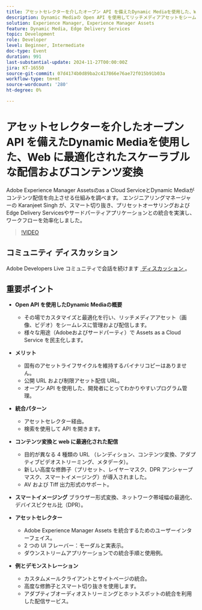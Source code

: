 ```yaml
---
title: アセットセレクターを介したオープン API を備えたDynamic Mediaを使用した、Web に最適化されたスケーラブルな配信およびコンテンツ変換
description: Dynamic Mediaの Open API を使用してリッチメディアアセットをシームレスに管理および配信し、高度な修飾子、スマートイメージング、多用途の統合パターンに加えて、カスタマイズ、最適化、開発者にわかりやすいプログラム管理を提供します。
solution: Experience Manager, Experience Manager Assets
feature: Dynamic Media, Edge Delivery Services
topic: Development
role: Developer
level: Beginner, Intermediate
doc-type: Event
duration: 991
last-substantial-update: 2024-11-27T00:00:00Z
jira: KT-16550
source-git-commit: 07d4174b0d89ba2c417866e76ae72f015b91b03a
workflow-type: tm+mt
source-wordcount: '280'
ht-degree: 0%

---
```



# アセットセレクターを介したオープン API を備えたDynamic Mediaを使用した、Web に最適化されたスケーラブルな配信およびコンテンツ変換

Adobe Experience Manager Assetsのas a Cloud ServiceとDynamic Mediaがコンテンツ配信を向上させる仕組みを調べます。 エンジニアリングマネージャーの Karanjeet Singh が、スマート切り抜き、プリセットオーサリングおよびEdge Delivery Servicesやサードパーティアプリケーションとの統合を実演し、ワークフローを効率化しました。

>[!VIDEO](https://video.tv.adobe.com/v/3440336/?learn=on&enablevpops)

## コミュニティ ディスカッション

Adobe Developers Live コミュニティで会話を続けます [&#x200B; ディスカッション &#x200B;](https://adobe.ly/3YMhKU9)。

## 重要ポイント

* **Open API を使用したDynamic Mediaの概要**
   * その場でカスタマイズと最適化を行い、リッチメディアアセット（画像、ビデオ）をシームレスに管理および配信します。
   * 様々な用途（Adobeおよびサードパーティ）で Assets as a Cloud Service を民主化します。

* **メリット**
   * 固有のアセットライフサイクルを維持するバイナリコピーはありません。
   * 公開 URL および制限アセット配信 URL。
   * オープン API を使用した、開発者にとってわかりやすいプログラム管理。

* **統合パターン**
   * アセットセレクター経由。
   * 検索を使用して API を開きます。

* **コンテンツ変換と web に最適化された配信**
   * 目的が異なる 4 種類の URL （レンディション、コンテンツ変換、アダプティブビデオストリーミング、メタデータ）。
   * 新しい高度な修飾子（プリセット、レイヤーマスク、DPR アンシャープマスク、スマートイメージング）が導入されました。
   * AV および Tiff 出力形式のサポート。

* **スマートイメージング** ブラウザー形式変換、ネットワーク帯域幅の最適化、デバイスピクセル比（DPR）。

* **アセットセレクター**
   * Adobe Experience Manager Assets を統合するためのユーザーインターフェイス。
   * 2 つの UI フレーバー：モーダルと実表示。
   * ダウンストリームアプリケーションでの統合手順と使用例。

* **例とデモンストレーション**
   * カスタムメールクライアントとサイトページの統合。
   * 高度な修飾子とスマート切り抜きを使用します。
   * アダプティブオーディオストリーミングとホットスポットの統合を利用した配信サービス。
